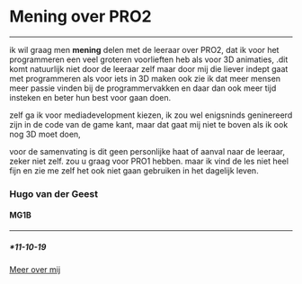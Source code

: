 # Mening over PRO2 
----------------

ik wil graag men **mening** delen met de leeraar over PRO2, dat ik voor het programmeren 
een veel groteren voorlieften heb als voor 3D animaties, 
.dit komt natuurlijk niet door de leeraar zelf maar door 
mij die liever indept gaat met programmeren als voor iets in 3D maken 
ook zie ik dat meer mensen meer passie vinden bij de 
programmervakken en daar dan ook meer tijd insteken en beter hun best
voor gaan doen. 

zelf ga ik voor mediadevelopment kiezen, ik zou wel enigsninds 
geninereerd zijn in de code van de game kant, maar dat gaat mij 
niet te boven als ik ook nog 3D moet doen, 

voor de samenvating is dit geen personlijke haat 
of aanval naar de leeraar, zeker niet zelf. zou u 
graag voor PRO1 hebben. maar ik vind de les niet heel fijn en zie me zelf het 
ook niet gaan gebruiken in het dagelijk leven.
 
### Hugo van der Geest
#### MG1B 
--------
##### *11-10-19 

[Meer over mij](https://www.instagram.com/Hugo.vdg/)

[logo]:https://github.com/adam-p/markdown-here/raw/master/src/common/images/icon48.png "Logo Title Text 2"

